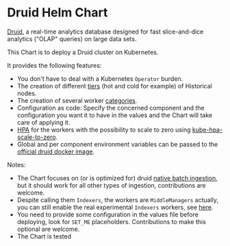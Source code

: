 # Druid Helm Chart

[Druid](https://druid.apache.org/), a real-time analytics database designed for fast slice-and-dice analytics ("OLAP" queries) on large data sets.

This Chart is to deploy a Druid cluster on Kubernetes.

It provides the following features:

- You don't have to deal with a Kubernetes `Operator` burden.
- The creation of different [tiers](https://druid.apache.org/docs/latest/operations/mixed-workloads.html#service-tiering) (hot and cold for example) of Historical nodes.
- The creation of several worker [categories](https://druid.apache.org/docs/latest/configuration/index.html#workercategoryspec).
- Configuration as code: Specify the concerned component and the configuration you want it to have in the values and the Chart will take care of applying it.
- [HPA](https://kubernetes.io/docs/tasks/run-application/horizontal-pod-autoscale/) for the workers with the possibility to scale to zero using [kube-hpa-scale-to-zero](https://github.com/machine424/kube-hpa-scale-to-zero).
- Global and per component environment variables can be passed to the [official druid docker image](https://github.com/apache/druid/tree/master/distribution/docker).

Notes:
- The Chart focuses on (or is optimized for) druid [native batch ingestion](https://druid.apache.org/docs/latest/ingestion/native-batch.html), but it should work for all other types of ingestion, contributions are welcome.
- Despite calling them `Indexers`, the workers are `MiddleManagers` actually, you can still enable the real experimental `Indexers` workers, see [here](https://druid.apache.org/docs/latest/design/indexer.html).
- You need to provide some configuration in the values file before deploying, look for `SET_ME` placeholders. Contributions to make this optional are welcome.
- The Chart is tested 